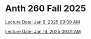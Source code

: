 # Anth 260 Fall 2025


[Lecture Date: Jan 9, 2025 09:09 AM](https://wsu.zoom.us/rec/share/azdybCKXrtKPhKLHoOGUTP5eZR4o04K5t0vj3JORD1ZhlbaLHriJrSeQCnA20439.Vs44UJAzHpf0ytXC)


[Lecture Date: Jan 16, 2025 09:01 AM](https://wsu.zoom.us/rec/share/1ty5c7f1PZUf2KNglGmK0AXAmiOdMEp6pd4kqJGApFhH0z6Ji593LqN8vA93JvoZ.9rkmi867nAjB5Hyn)

